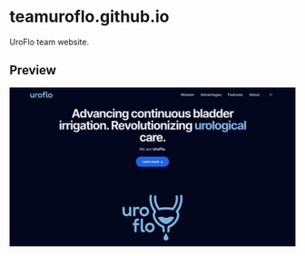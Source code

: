 # teamuroflo.github.io
UroFlo team website.
## Preview
![Preview of UroFlo website.](/src/assets/images/default.png)
